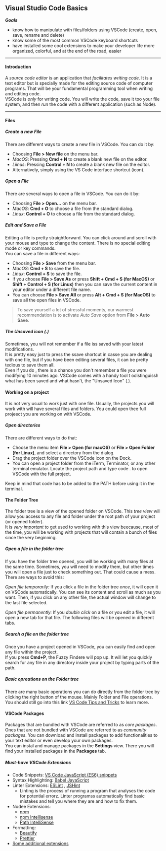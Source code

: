 ## Visual Studio Code Basics
  
__*Goals*__  

* know how to manipulate with files/folders using VSCode (create, open, save, rename and delete)
* know some of the most common VSCode keyboard shortcuts
* have installed some cool extensions to make your developer life more organized, colorful, and at the end of the road, easier

---
  
#### Introduction
  
A *source code editor* is an application that *facilitates writing code*. It is a text editor but is specially made for the editing source code of computer programs.
That will be your fundamental programming tool when writing and editing code.  
VSCode is *only* for writing code. You will write the code, save it too your file system, and then *run* the code with a different application (such as Node).  

---  

#### Files  

##### Create a new File  
There are different ways to create a new file in VSCode. You can do it by:  
* Choosing **File > New file** on the menu bar.  
* *MacOS*: Pressing **Cmd + N** to create a blank new file on the editor.  
* *Liinus*: Pressing **Control + N** to create a blank new file on the editor.  
* Alternatively, simply using the VS Code interface shortcut (icon).  

##### Open a File  
There are several ways to open a file in VSCode. You can do it by:  
* Choosing **File > Open...** on the menu bar.  
* *MacOS*: **Cmd + O** to choose a file from the standard dialog.
* *Linux*: **Control + O** to choose a file from the standard dialog.  
  
##### Edit and Save a File  
Editing a file is pretty straightforward. You can click around and scroll with your mouse and type to change the content. There is no special editing mode or key commands.  
You can save a file in different ways:  
* Choosing **File > Save** from the menu bar.  
* *MacOS*: **Cmd + S** to save the file.  
* *Linux*: **Control + S** to save the file.  
* If you choose **File > Save As** or press **Shift + Cmd + S (for MacOS)** or **Shift + Control + S (for Linux)** then you can save the current content in your editor under a different file name.  
* You can choose **File > Save All** or press **Alt + Cmd + S (for MacOS)** to save all the open files in VSCode.  
  
> To save yourself a lot of stressful moments, our warmest recommendation is to activate *Auto Save* option from **File > Auto Save**.  
  
##### The Unsaved icon (.)  
Sometimes, you will not remember if a file iss saved with your latest modifications.  
It is pretty easy just to press the ssave  shortcut in casse you are dealing with one file, but if you have been editing several files, it can be pretty tedious to save them all.  
Even if you do , there is a chance you don't remember a file you were modifying 10 minutes ago.
VSCode comes with a handy tool t odistinguissh what has been saved and what hasn't, the "Unsaved Icon" (.).  
  
#### Working on a project  
It is not very usual to work just with one file. Usually, the projects you will work with will have several files and folders.
You could open thee full projeect you are working on  with VSCode.  
  
##### Open  directories   
There are different ways to do that:  
* Choose the menu item  **File > Open (for macOS)** or **File > Open Folder (for Linux)**, and select a directory from the dialog.  
* Drag the project folder over the VSCode icon on the Dock.  
* You can open a project folder from the iTerm, Terminator, or any other terminal emulator. Locate the project path and type code . to open VSCode with the full project.  
  
Keep in mind that code has to be added to the PATH before using it in the terminal.  
  
#### The Folder Tree  
The folder tree is a view of the opened folder on VSCode. This *tree view* will allow you access to any file and folder under the root path of your project (or opened folder).  
It is *very important* to get used to working with this view beecause, most of the time, you will be working with projects that will contain a bunch of files since the very beginning.  
  
##### Open a file in the folder tree  
If you have the folder tree opened, you will be working with many files at the same time. Sometimes, you will need to modify them, but other times you will open a file just to check something out.
That could cause a mess. There are ways to avoid this:  
  
*Open file temporarily:* If you click a file in the folder tree *once*, it will open it on VSCode automatically. You can see its content and scroll as much as you want.
Then, if you click on any other file, the actual window will change to the last file selected.  
  
*Open file permanently:* If you *double click* on a file or you edit a file, it will open a new tab for that file.  The following files will be opened in different tabs.  
  
##### Search a file on the folder tree  
Once you have a project opened in VSCode, you can easily find and open any file within the project.  
If you press **Cmd+P**, the Fuzzy Findere will pop up. It will let you quickly search for any file in any directory inside your project by typing parts of the path.  
  
##### Basic opreations on the Folder tree  
There are many basic operations you can do directly from the folder tree by clicking the right button of the mouse. Mainly Folder and File operations.  
You should still go into this link [VS Code Tips and Tricks](https://github.com/microsoft/vscode-tips-and-tricks) to learn more.  

#### VSCode Packages  
Packages that are bundled with VSCode are referred to as *core packages*. Ones that are not bundled with VSCode are referred to as *community packages*.
You can download and install packages to add functionalities to your text editor or even develop your own packages.  
You can instal and manage packages in the **Settings** view. There you will find your installed packages in the **Packages** tab.  
  
##### Must-have VSCode Extensions  
* Code Snippets: [VS Code JavaScript (ES6) snippets](https://marketplace.visualstudio.com/items?itemName=xabikos.JavaScriptSnippets)  
* Syntax Highlighting: [Babel JavaScript](https://marketplace.visualstudio.com/items?itemName=mgmcdermott.vscode-language-babel)  
* Linter Extensions: [ESLint](https://marketplace.visualstudio.com/items?itemName=dbaeumer.vscode-eslint) , [JSHint](https://marketplace.visualstudio.com/items?itemName=dbaeumer.jshint)  
  * Linting is the process of running a program that analyses the code for potential errorz. Linter programss automatically find basic mistakes and tell you where they are and how to fix them.  
* Nodee Extensions:  
  * [npm](https://marketplace.visualstudio.com/items?itemName=eg2.vscode-npm-script)  
  * [npm Intellisense](https://marketplace.visualstudio.com/items?itemName=christian-kohler.npm-intellisense)  
  * [Path IntelliSense](https://marketplace.visualstudio.com/items?itemName=christian-kohler.path-intellisense)  
* Formatting:  
  * [Beautify](https://marketplace.visualstudio.com/items?itemName=HookyQR.beautify)  
  * [Prettier](https://marketplace.visualstudio.com/items?itemName=esbenp.prettier-vscode)  
* [Some additional extensions](https://www.sitepoint.com/vs-code-extensions-javascript-developers/)
